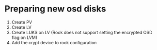 # Preparing new osd disks
1. Create PV
2. Create LV
3. Create LUKS on LV (Rook does not support setting the encrypted OSD flag on LVM)
4. Add the crypt device to rook configuration